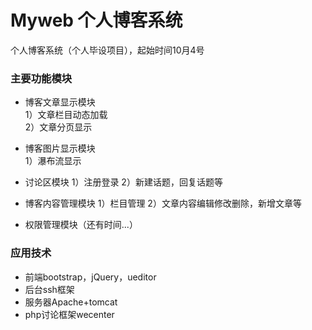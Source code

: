 # Myweb 个人博客系统
个人博客系统（个人毕设项目），起始时间10月4号

### 主要功能模块
* 博客文章显示模块   
  1）文章栏目动态加载  
  2）文章分页显示

* 博客图片显示模块  
  1）瀑布流显示

* 讨论区模块
  1）注册登录
  2）新建话题，回复话题等

* 博客内容管理模块
  1）栏目管理
  2）文章内容编辑修改删除，新增文章等

* 权限管理模块（还有时间...）

### 应用技术

* 前端bootstrap，jQuery，ueditor
* 后台ssh框架
* 服务器Apache+tomcat
* php讨论框架wecenter
